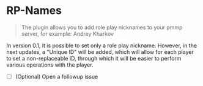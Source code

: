 # RP-Names
> The plugin allows you to add role play nicknames to your pmmp server, for example: Andrey Kharkov

In version 0.1, it is possible to set only a role play nickname. However, in the next updates, a "Unique ID" will be added, which will allow for each player to set a non-replaceable ID, through which it will be easier to perform various operations with the player.

- [ ] \(Optional) Open a followup issue